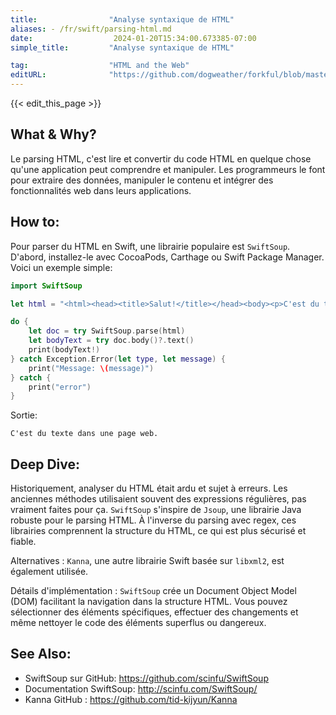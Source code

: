 ```yaml
---
title:                "Analyse syntaxique de HTML"
aliases: - /fr/swift/parsing-html.md
date:                  2024-01-20T15:34:00.673385-07:00
simple_title:         "Analyse syntaxique de HTML"

tag:                  "HTML and the Web"
editURL:              "https://github.com/dogweather/forkful/blob/master/content/fr/swift/parsing-html.md"
---
```


{{< edit_this_page >}}

## What & Why?
Le parsing HTML, c'est lire et convertir du code HTML en quelque chose qu'une application peut comprendre et manipuler. Les programmeurs le font pour extraire des données, manipuler le contenu et intégrer des fonctionnalités web dans leurs applications.

## How to:
Pour parser du HTML en Swift, une librairie populaire est `SwiftSoup`. D'abord, installez-le avec CocoaPods, Carthage ou Swift Package Manager. Voici un exemple simple:

```Swift
import SwiftSoup

let html = "<html><head><title>Salut!</title></head><body><p>C'est du texte dans une page web.</p></body></html>"

do {
    let doc = try SwiftSoup.parse(html)
    let bodyText = try doc.body()?.text()
    print(bodyText!)
} catch Exception.Error(let type, let message) {
    print("Message: \(message)")
} catch {
    print("error")
}
```

Sortie:
```
C'est du texte dans une page web.
```

## Deep Dive:
Historiquement, analyser du HTML était ardu et sujet à erreurs. Les anciennes méthodes utilisaient souvent des expressions régulières, pas vraiment faites pour ça. `SwiftSoup` s'inspire de `Jsoup`, une librairie Java robuste pour le parsing HTML. À l'inverse du parsing avec regex, ces librairies comprennent la structure du HTML, ce qui est plus sécurisé et fiable.

Alternatives : `Kanna`, une autre librairie Swift basée sur `libxml2`, est également utilisée.

Détails d'implémentation : `SwiftSoup` crée un Document Object Model (DOM) facilitant la navigation dans la structure HTML. Vous pouvez sélectionner des éléments spécifiques, effectuer des changements et même nettoyer le code des éléments superflus ou dangereux.

## See Also:
- SwiftSoup sur GitHub: https://github.com/scinfu/SwiftSoup
- Documentation SwiftSoup: http://scinfu.com/SwiftSoup/
- Kanna GitHub : https://github.com/tid-kijyun/Kanna
